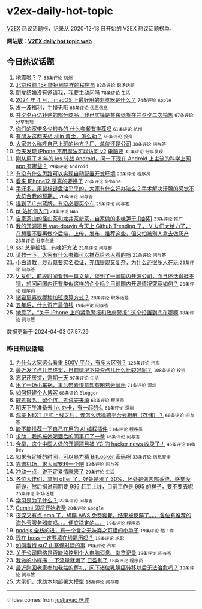 # v2ex-daily-hot-topic

[V2EX](https://www.v2ex.com/) 热议话题榜，记录从 2020-12-18 日开始的 V2EX 热议话题榜单。

**网站版：[V2EX daily hot topic web](https://boojack.github.io/v2ex-daily-hot-topic-web/)**

## 今日热议话题

<!-- TODAY BEGIN -->

1. [地震啦？？](https://www.v2ex.com/t/1029319) `83条评论` `杭州`
1. [北京税前 15k 能招到啥样的程序员](https://www.v2ex.com/t/1029320) `82条评论` `职场话题`
1. [朋友结婚没有邀请我，我要主动问吗](https://www.v2ex.com/t/1029442) `78条评论` `生活`
1. [2024 年 4 月， macOS 上最好用的浏览器是什么？](https://www.v2ex.com/t/1029361) `74条评论` `Apple`
1. [发一波福利，手慢无哦](https://www.v2ex.com/t/1029344) `68条评论` `优惠信息`
1. [并夕夕百亿补贴的部分商品，我已实锤是某东退货在并夕夕二次销售](https://www.v2ex.com/t/1029380) `67条评论` `分享发现`
1. [你们的宽带多少钱办的 什么套餐有推荐吗](https://www.v2ex.com/t/1029360) `61条评论` `杭州`
1. [有朋友这两天想 allin 黄金，怎么劝？](https://www.v2ex.com/t/1029353) `50条评论` `投资`
1. [大家怎么称呼自己上班的地方？厂、单位还是公司](https://www.v2ex.com/t/1029433) `38条评论` `问与答`
1. [今天发现 iPhone 不用魔法可以访问 v2,电脑要](https://www.v2ex.com/t/1029330) `31条评论` `分享发现`
1. [刚从用了 8 年的 ios 转战 Android，问一下现在 Android 上主流的科学上网 app 有哪些？](https://www.v2ex.com/t/1029406) `29条评论` `Android`
1. [有没有什么思路可以实现自动配置开发环境](https://www.v2ex.com/t/1029392) `28条评论` `程序员`
1. [看来 IPhone12 是真的要换了](https://www.v2ex.com/t/1029458) `26条评论` `iPhone`
1. [手汗多，用鼠标键盘油乎乎的，大家有什么好办法么？手术解决汗腺的感觉不太符合我的预期。](https://www.v2ex.com/t/1029323) `26条评论` `问与答`
1. [摇到了广州蓝牌，有没必要买个车](https://www.v2ex.com/t/1029336) `25条评论` `问与答`
1. [pt 站如何入门](https://www.v2ex.com/t/1029432) `24条评论` `NAS`
1. [自家茶山的径山茶和龙井茶新茶，自家做的多味笋干 [抽奖]](https://www.v2ex.com/t/1029427) `23条评论` `推广`
1. [我的开源项目 vue-douyin 今天上 Github Trending 了， V 友们太给力了，在想要不要再做个后端，上传，发布，推荐这些，但又怕被别人拿去做灰产](https://www.v2ex.com/t/1029354) `23条评论` `分享创造`
1. [ssr 总是被墙，有啥好方法](https://www.v2ex.com/t/1029358) `21条评论` `问与答`
1. [请教一下，大家有什么书籍可以推荐给老人看的吗](https://www.v2ex.com/t/1029329) `21条评论` `问与答`
1. [小白请教，炒币既要实名验证，充值提现又复杂，为什么还很多人在玩](https://www.v2ex.com/t/1029391) `20条评论` `问与答`
1. [V 友们，前段时间看到一篇文章，谈到了一家国内开源公司，而且还活得挺不错，想问问国内还有类似这样的企业吗？目前国内开源情况究竟如何？](https://www.v2ex.com/t/1029334) `20条评论` `程序员`
1. [诸君更喜欢哪种加班换算方式？](https://www.v2ex.com/t/1029318) `20条评论` `职场话题`
1. [五年后，什么资产最值钱](https://www.v2ex.com/t/1029440) `19条评论` `问与答`
1. [地震了，“关于 iPhone 上的紧急警报和政府警报” 这个设置到底在哪啊](https://www.v2ex.com/t/1029437) `18条评论` `问与答`

数据更新于 2024-04-03 07:57:29

<!-- TODAY END -->

### 昨日热议话题

<!-- YESTERDAY BEGIN -->

1. [为什么大家这么看重 800V 平台，有多大区别？](https://www.v2ex.com/t/1029056) `126条评论` `汽车`
1. [最近发了点儿年终奖，目前情况下投资点儿什么比较好呢？](https://www.v2ex.com/t/1029007) `108条评论` `投资`
1. [忘记还房贷，逾期一天](https://www.v2ex.com/t/1029111) `97条评论` `生活`
1. [出了一场小车祸，事后带着恨意卸载网易云音乐](https://www.v2ex.com/t/1029238) `71条评论` `深圳`
1. [如何搭建个人博客](https://www.v2ex.com/t/1029023) `68条评论` `Blogger`
1. [软考报名，留个坑，考试完来填](https://www.v2ex.com/t/1029041) `63条评论` `程序员`
1. [明天下午准备去 hk 办卡，有一起的么](https://www.v2ex.com/t/1028982) `61条评论` `深圳`
1. [鸿蒙 NEXT 正式上线之后，该怎么选择跨平台云相册（存储）？](https://www.v2ex.com/t/1029009) `60条评论` `问与答`
1. [能不能推荐一下自己在用的 AI 编程插件](https://www.v2ex.com/t/1029052) `51条评论` `程序员`
1. [求助：我妈被她喝酒后的同事打了一拳](https://www.v2ex.com/t/1029004) `46条评论` `问与答`
1. [今早，这个中国人做的开源项目被 YC 的 hacker news 收录了！](https://www.v2ex.com/t/1029121) `45条评论` `Web Dev`
1. [如果有足够的时间，可以暴力猜 BitLocker 密码吗](https://www.v2ex.com/t/1029182) `33条评论` `信息安全`
1. [靠谱机场，求大家安利一个吧](https://www.v2ex.com/t/1029222) `32条评论` `问与答`
1. [冲动一点，说不定爱情就来了](https://www.v2ex.com/t/1029206) `29条评论` `生活`
1. [各位大佬们，拿到 offer 了，好处是涨了 30%，坏处是做内部系统，感觉没前途，然后据说前期要 996 赶工上线，目前工作是 995 的样子，要不要去呢](https://www.v2ex.com/t/1029127) `25条评论` `职场话题`
1. [学习是为了什么？](https://www.v2ex.com/t/1029000) `22条评论` `问与答`
1. [Gemini 即将开始收费](https://www.v2ex.com/t/1028990) `20条评论` `Google`
1. [夜深又有点 emo 了，想薅 AWS 免费套餐，结果被反薅了。。。各位有推荐的海外云服务器商吗。。。便宜稳定的。。。](https://www.v2ex.com/t/1029249) `19条评论` `程序员`
1. [nodejs 全栈的进，有一个食之无味弃之可惜的小单子](https://www.v2ex.com/t/1029181) `19条评论` `酷工作`
1. [现在 boss 一定要填在线简历吗？](https://www.v2ex.com/t/1029148) `19条评论` `求职`
1. [如何看待 su7 山寨保时捷的事](https://www.v2ex.com/t/1029085) `19条评论` `汽车`
1. [关于公司网络是否能监控到个人电脑消息、浏览记录](https://www.v2ex.com/t/1029005) `19条评论` `问与答`
1. [我做的小程序,一下流量就爆了,已盈利了](https://www.v2ex.com/t/1029170) `18条评论` `程序员`
1. [最近刚回老家参加我姑的葬礼，问下诸位乳腺癌转移以后无法治愈吗？](https://www.v2ex.com/t/1029102) `18条评论` `问与答`
1. [大佬们，求助本地部署大模型](https://www.v2ex.com/t/1028984) `18条评论` `问与答`

<!-- YESTERDAY END -->

---

💡 Idea comes from [justjavac 迷渡](https://github.com/justjavac/)
